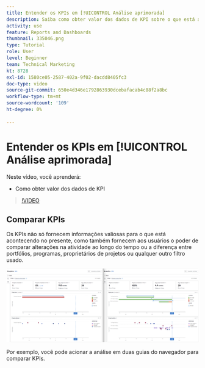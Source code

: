 ```yaml
---
title: Entender os KPIs em [!UICONTROL Análise aprimorada]
description: Saiba como obter valor dos dados de KPI sobre o que está acontecendo no presente, bem como sobre as tendências do passado.
activity: use
feature: Reports and Dashboards
thumbnail: 335046.png
type: Tutorial
role: User
level: Beginner
team: Technical Marketing
kt: 8728
exl-id: 1580ce05-2587-402a-9f02-dacdd8405fc3
doc-type: video
source-git-commit: 650e4d346e1792863930dcebafacab4c88f2a8bc
workflow-type: tm+mt
source-wordcount: '109'
ht-degree: 0%

---
```


# Entender os KPIs em [!UICONTROL Análise aprimorada]

Neste vídeo, você aprenderá:

* Como obter valor dos dados de KPI

>[!VIDEO](https://video.tv.adobe.com/v/335046/?quality=12&learn=on)

## Comparar KPIs

Os KPIs não só fornecem informações valiosas para o que está acontecendo no presente, como também fornecem aos usuários o poder de comparar alterações na atividade ao longo do tempo ou a diferença entre portfólios, programas, proprietários de projetos ou qualquer outro filtro usado.

![Uma imagem que mostra duas guias do navegador lado a lado](assets/section-2-0.png)

Por exemplo, você pode acionar a análise em duas guias do navegador para comparar KPIs.
